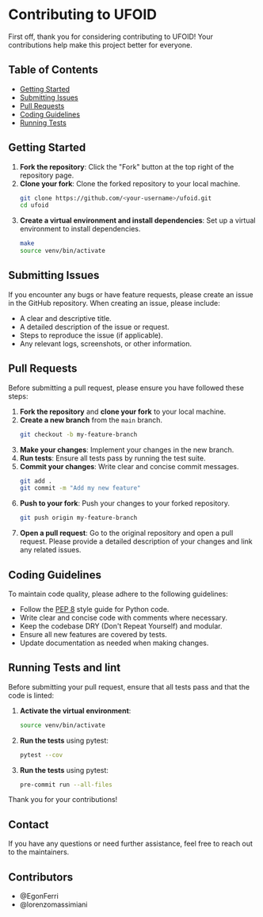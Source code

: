 # Contributing to UFOID

First off, thank you for considering contributing to UFOID! Your contributions help make this project better for everyone.

## Table of Contents

- [Getting Started](#getting-started)
- [Submitting Issues](#submitting-issues)
- [Pull Requests](#pull-requests)
- [Coding Guidelines](#coding-guidelines)
- [Running Tests](#running-tests)

## Getting Started

1. **Fork the repository**: Click the "Fork" button at the top right of the repository page.
2. **Clone your fork**: Clone the forked repository to your local machine.
   ```bash
   git clone https://github.com/<your-username>/ufoid.git
   cd ufoid
   ```
3. **Create a virtual environment and install dependencies**: Set up a virtual environment to install dependencies.
   ```bash
   make
   source venv/bin/activate
   ```

## Submitting Issues

If you encounter any bugs or have feature requests, please create an issue in the GitHub repository. When creating an issue, please include:

- A clear and descriptive title.
- A detailed description of the issue or request.
- Steps to reproduce the issue (if applicable).
- Any relevant logs, screenshots, or other information.

## Pull Requests

Before submitting a pull request, please ensure you have followed these steps:

1. **Fork the repository** and **clone your fork** to your local machine.
2. **Create a new branch** from the `main` branch.
   ```bash
   git checkout -b my-feature-branch
   ```
3. **Make your changes**: Implement your changes in the new branch.
4. **Run tests**: Ensure all tests pass by running the test suite.
5. **Commit your changes**: Write clear and concise commit messages.
   ```bash
   git add .
   git commit -m "Add my new feature"
   ```
6. **Push to your fork**: Push your changes to your forked repository.
   ```bash
   git push origin my-feature-branch
   ```
7. **Open a pull request**: Go to the original repository and open a pull request. Please provide a detailed description of your changes and link any related issues.

## Coding Guidelines

To maintain code quality, please adhere to the following guidelines:

- Follow the [PEP 8](https://www.python.org/dev/peps/pep-0008/) style guide for Python code.
- Write clear and concise code with comments where necessary.
- Keep the codebase DRY (Don't Repeat Yourself) and modular.
- Ensure all new features are covered by tests.
- Update documentation as needed when making changes.

## Running Tests and lint

Before submitting your pull request, ensure that all tests pass and that the code is linted:

1. **Activate the virtual environment**:
   ```bash
   source venv/bin/activate
   ```
2. **Run the tests** using pytest:
   ```bash
   pytest --cov
   ```
3. **Run the tests** using pytest:
   ```bash
   pre-commit run --all-files
   ```

Thank you for your contributions!

## Contact

If you have any questions or need further assistance, feel free to reach out to the maintainers.

## Contributors

- @EgonFerri
- @lorenzomassimiani
